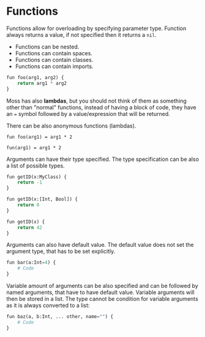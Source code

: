 # Functions

Functions allow for overloading by specifying parameter type. Function always
returns a value, if not specified then it returns a `nil`.

* Functions can be nested.
* Functions can contain spaces.
* Functions can contain classes.
* Functions can contain imports.

```py
fun foo(arg1, arg2) {
    return arg1 * arg2
}
```

Moss has also __lambdas__, but you should not think of them as something other
than "normal" functions, instead of having a block of code, they have an `=`
symbol followed by a value/expression that will be returned.

There can be also anonymous functions (lambdas).

```
fun foo(arg1) = arg1 * 2

fun(arg1) = arg1 * 2
```

Arguments can have their type specified. The type specification can be also
a list of possible types.

```py
fun getID(x:MyClass) {
    return -1
}

fun getID(x:[Int, Bool]) {
    return 0
}

fun getID(x) {
    return 42
}
```

Arguments can also have default value. The default value does not set the
argument type, that has to be set explicitly.

```py
fun bar(a:Int=4) {
    # Code
}
```

Variable amount of arguments can be also specified and can be followed by named
arguments, that have to have default value. Variable arguments will then be
stored in a list. The type cannot be condition for variable arguments as it is
always converted to a list:

```py
fun baz(a, b:Int, ... other, name="") {
    # Code
}
```
